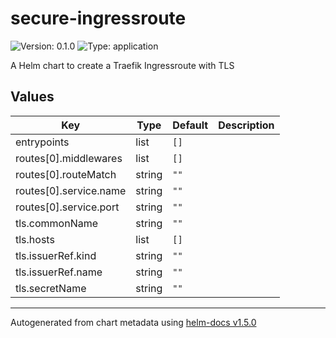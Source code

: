 # secure-ingressroute

![Version: 0.1.0](https://img.shields.io/badge/Version-0.1.0-informational?style=flat-square) ![Type: application](https://img.shields.io/badge/Type-application-informational?style=flat-square)

A Helm chart to create a Traefik Ingressroute with TLS

## Values

| Key | Type | Default | Description |
|-----|------|---------|-------------|
| entrypoints | list | `[]` |  |
| routes[0].middlewares | list | `[]` |  |
| routes[0].routeMatch | string | `""` |  |
| routes[0].service.name | string | `""` |  |
| routes[0].service.port | string | `""` |  |
| tls.commonName | string | `""` |  |
| tls.hosts | list | `[]` |  |
| tls.issuerRef.kind | string | `""` |  |
| tls.issuerRef.name | string | `""` |  |
| tls.secretName | string | `""` |  |

----------------------------------------------
Autogenerated from chart metadata using [helm-docs v1.5.0](https://github.com/norwoodj/helm-docs/releases/v1.5.0)

